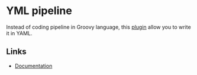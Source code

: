 # YML pipeline

Instead of coding pipeline in Groovy language, this [plugin](https://plugins.jenkins.io/pipeline-as-yaml/) allow you to write it in YAML.

## Links

- [Documentation](https://plugins.jenkins.io/pipeline-as-yaml/)
